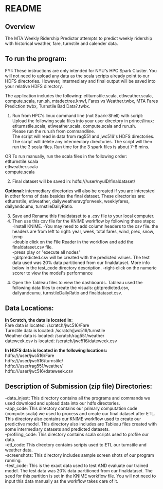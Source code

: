 # README

## Overview
The MTA Weekly Ridership Predictor attempts to predict weekly ridership with historical weather, fare, turnstile and calender data.

## To run the program:
FYI: These instructions are only intended for NYU's HPC Spark Cluster. You will not need to upload any data as the scala scripts already point to our HDFS directories.
However, intermediary and final output will be saved into your relative HDFS directory.

The application includes the following: etlturnstile.scala, etlweather.scala, compute.scala, run.sh, mtadectree.knwf, Fares vs Weather.twbx, MTA Fares Prediction.twbx, Turnstile Bad Data?.twbx.

1) Run from HPC's linux command line (not Spark-Shell) with script:  
Upload the following scala files into your user directory in prince/linux: etlturnstile.scala, etlweather.scala, compute.scala and run.sh.  
Please run the run.sh from commandline.  
The script will read in data from rag551 and jwc516's HDFS directories.  
The script will delete any intermediary directories. 
The script will then run the 3 scala files.
Run time for the 3 spark files is about 7-8 mins.

 OR
 To run manually, run the scala files in the following order:  
 etlturnstile.scala  
 etlweather.scala  
 compute.scala  

2) Final dataset will be saved in: hdfs:///user/nyuID/finaldataset/

__Optional:__ intermediary directories will also be created if you are interested in other forms of data besides the final dataset. These directories are: etlturnstile, etlweather, dailyweatheravgforweek, weeklyfares, dailyandcumu, turnstileDailyRatio.

3) Save and Rename this finaldataset to a .csv file to your local computer.   
4) Then use this csv file for the KNIME workflow by following these steps:  
-Install KNIME.
-You may need to add column headers to the csv file. the headers are from left to right: year,    week,    total fares,    wind,    prec,    snow,    temp  
-double click on the File Reader in the workflow and add the finaldataset.csv file.  
-press play or "execute all nodes"  
-gbtpredicted.csv will be created with the predicted values.  The test data used was 20% data partitioned from our finaldataset. More info below in the test_code directory description.
-right-click on the numeric scorer to view the model's performance  

4. Open the Tableau files to view the dashboards. Tableau used the following data files to create the visuals: gbtpredicted.csv, dailyandcumu, turnstileDailyRatio and finaldataset.csv.

## Data Locations:
__In Scratch, the data is located in:__  
Fare data is located: /scratch/jwc516/Fare  
Turnstile data is located: /scratch/jwc516/turnstile  
Weather data is located: /scratch/rag551/weather  
dateweek.csv is located: /scratch/jwc516/dateweek.csv  

__In HDFS data is located in the following locations:__   
hdfs:///user/jwc516/Fare  
hdfs:///user/jwc516/turnstile/  
hdfs:///user/rag551/weather/  
hdfs:///user/jwc516/dateweek.csv  


## Description of Submission (zip file) Directories:
-data_injest: This directory contains all the programs and commands we used download and upload data into our hdfs directories.  
-app_code: This directory contains our primary computation code (compute.scala) we used to process and create our final dataset after ETL. This directory also contains our KNIME workflow used to create our predictive model. This directory also includes are Tableau files created with some intermediary datasets and predicted datasets.  
-profiling_code: This directory contains scala scripts used to profile our data.  
-etl_code: This directory contains scripts used to ETL our turnstile and weather data.  
-screenshots: This directory includes sample screen shots of our program running.  
-test_code: This is the exact data used to test AND evaluate our trained model. The test data was 20% data partitioned from our finaldataset. The seed for this partition is set in the KNIME workflow file. You will not need to input this data manually as the workflow takes care of it. 
